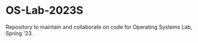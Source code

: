 # OS-Lab-2023S
Repository to maintain and collaborate on code for Operating Systems Lab, Spring '23.
